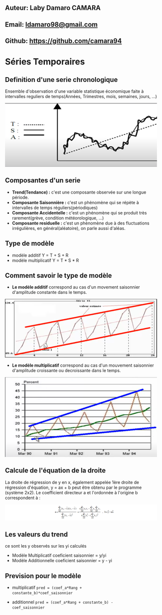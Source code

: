 

## Auteur: Laby Damaro CAMARA

## Email: ldamaro98@gmail.com

## Github: https://github.com/camara94



# Séries Temporaires

## Definition d'une serie chronologique
Ensemble d'observation d'une variable statistique économique faite
à intervalles reguliers de temps(Années, Trimestres, mois, semaines, jours, ...)

![image 1](images/1.png)

## Composantes d'un serie
* **Trend(Tendance) :** c'est une composante observée sur une longue période.
* **Composante Saisonnière :** c'est un phènomène qui se répète à intervalles de temps réguliers(périodiques)
* **Composante Accidentelle :** c'est un phénomène qui se produit très rarement(grève, condition météorologique, ...)
* **Composante residuelle :** c'est un phènomène due à des fluctuations irrégulières, en général(aléatoire), on parle aussi d'aléas.

## Type de modèle

* modèle additif Y = T + S + R
* modèle multiplicatif Y = T * S * R

## Comment savoir le type de modèle

* **Le modèle additif** correspond au cas d'un movement saisonnier d'amplitude constante dans le temps.
  

![image 2](images/2.png)

* **Le modèle multiplicatif** correspond au cas d'un mouvement saisonnier d'amplitude croissante ou decroissante dans le temps.

![image 3](images/3.png)

## Calcule de l'équation de la droite
La droite de régression de y en x, également appelée 1ère droite de régression d'équation, y = ax + b peut être obtenu par le programme (système 2x2). Le coefficient directeur a et l'ordonnée à l'origine b correspondent à :

![image 4](images/4.png)

## Les valeurs du trend 
ce sont les y observés sur les yi calculés
* Modèle Multiplicatif
coeficient saisonnier = y/yi
* Modèle Additionnelle 
  coeficient saisonnier = y - yi

## Prevision pour le modèle 

* multiplicatif
<code>pred = (coef_a*Rang + constante_b)*coef_saisonnier</code>

* additionnel
  <code>pred = (coef_a*Rang + constante_b) - coef_saisonnier</code>
